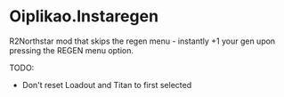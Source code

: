 # Oiplikao.Instaregen
R2Northstar mod that skips the regen menu - instantly +1 your gen upon pressing the REGEN menu option.

TODO:
* Don't reset Loadout and Titan to first selected
